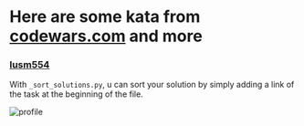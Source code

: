 <h1> Here are some kata from <a href="https://codewars.com">codewars.com</a> and more </h1>
<h3> <a href="https://www.codewars.com/users/lusm554">lusm554</a></h3>

With `_sort_solutions.py`, u can sort your solution by simply adding a link of the task at the beginning of the file.

![profile](https://www.codewars.com/users/lusm554/badges/large)
